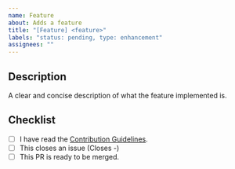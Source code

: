 ```yaml
---
name: Feature
about: Adds a feature
title: "[Feature] <feature>"
labels: "status: pending, type: enhancement"
assignees: ""
---
```


<!-- 1. Put an `x` in all the boxes that apply -->
<!-- 2. Replace necessary things -->
<!-- 3. Remove `<>` when replacing with values -->

## Description

A clear and concise description of what the feature implemented is.

## Checklist

-   [ ] I have read the [Contribution Guidelines](https://yukino-app.github.io/wiki/developers/contribution/#contribution).
-   [ ] This closes an issue (Closes -) <!-- Replace `-` with `#<issue number>` if it does -->
-   [ ] This PR is ready to be merged.
